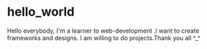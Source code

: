 # hello_world

Hello everybody,
  I'm a learner to web-development .I want to create frameworks and designs. I am willing to do projects.Thank you all ^_^
